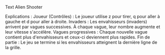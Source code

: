 Text Alien Shooter

Explications :
Joueur (Contrôles) : Le joueur utilise z pour tirer, q pour aller à gauche et d pour aller à droite.
Invaders : Les envahisseurs (invaders) arrivent par vagues successives. À chaque vague, leur nombre augmente et leur vitesse s'accélère.
Vagues progressives : Chaque nouvelle vague contient plus d'envahisseurs et ceux-ci deviennent plus rapides.
Fin de partie : Le jeu se termine si les envahisseurs atteignent la dernière ligne de la grille.